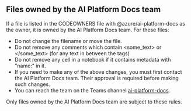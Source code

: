 ## Files owned by the AI Platform Docs team

If a file is listed in the CODEOWNERS file with @azure/ai-platform-docs as the owner, it is owned by the AI Platform Docs team.  For these files:

- Do not change the filename or move the file.
- Do not remove any comments which contain <some_text> or </some_text> (for any text in between the tags)
- Do not remove any cell in a notebook if it contains metadata with "name:" in it.
- If you need to make any of the above changes, you must first contact the AI Platform Docs team. Their approval is required before making such changes.
- You can reach the team on the Teams channel [ai-platform-docs](https://teams.microsoft.com/l/team/19%3AHhf4F_YfPn3kYGdmWvePNwlbF5-RR8wciQEUwwrcggw1%40thread.tacv2/conversations?groupId=fdaf4412-8993-4ea6-a7d4-aeaded7fc854&tenantId=72f988bf-86f1-41af-91ab-2d7cd011db47).

Only files owned by the AI Platform Docs team are subject to these rules. 
